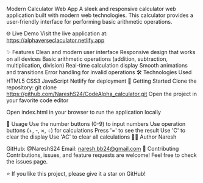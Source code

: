 Modern Calculator Web App
A sleek and responsive calculator web application built with modern web technologies. This calculator provides a user-friendly interface for performing basic arithmetic operations.

🌐 Live Demo
Visit the live application at: https://alphaverseclaculator.netlify.app

✨ Features
Clean and modern user interface
Responsive design that works on all devices
Basic arithmetic operations (addition, subtraction, multiplication, division)
Real-time calculation display
Smooth animations and transitions
Error handling for invalid operations
🛠️ Technologies Used
HTML5
CSS3
JavaScript
Netlify for deployment
🚀 Getting Started
Clone the repository:
git clone https://github.com/NareshS24/CodeAlpha_calculator.git
Open the project in your favorite code editor

Open index.html in your browser to run the application locally

📝 Usage
Use the number buttons (0-9) to input numbers
Use operation buttons (+, -, ×, ÷) for calculations
Press '=' to see the result
Use 'C' to clear the display
Use 'AC' to clear all calculations
👨‍💻 Author
Naresh

GitHub: @NareshS24
Email: naresh.bb24@gmail.com
🤝 Contributing
Contributions, issues, and feature requests are welcome! Feel free to check the issues page.

⭐️ If you like this project, please give it a star on GitHub!
